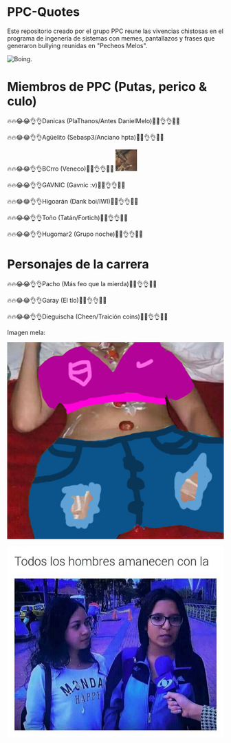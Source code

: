 # PPC-Quotes

Este repositorio creado por el grupo PPC reune las vivencias chistosas en el programa de ingenería de sistemas con memes, pantallazos y frases que generaron bullying reunidas en "Pecheos Melos".

<img src="https://github.com/dfcastanedat/JustPPC/blob/master/Gif%20Saltarin.gif" alt="Boing.">

# Miembros de PPC (Putas, perico & culo)

🔥🔥😂😂👌👌Danicas (PlaThanos/Antes DanielMelo)😤😤👌👌🔥🔥

🔥🔥😂😂👌👌Agüelito (Sebasp3/Anciano hpta)😤😤👌👌🔥🔥

🔥🔥😂😂👌👌BCrro (Veneco)😤😤👌👌🔥🔥
<img src="https://github.com/dfcastanedat/JustPPC/blob/master/pp.jpeg" alt="Naughty" width="50" height="50">


🔥🔥😂😂👌👌GAVNIC (Gavnic :v)😤😤👌👌🔥🔥

🔥🔥😂😂👌👌Higoarán (Dank boi/IWI)😤😤👌👌🔥🔥

🔥🔥😂😂👌👌Toño (Tatán/Fortich)😤😤👌👌🔥🔥

🔥🔥😂😂👌👌Hugomar2 (Grupo noche)😤😤👌👌🔥🔥

# Personajes de la carrera 

🔥🔥😂😂👌👌Pacho (Más feo que la mierda)😤😤👌👌🔥🔥

🔥🔥😂😂👌👌Garay (El tío)😤😤👌👌🔥🔥

🔥🔥😂😂👌👌Dieguischa (Cheen/Traición coins)😤😤👌👌🔥🔥

Imagen mela:

![Texto melo plox](https://github.com/dfcastanedat/JustPPC/blob/master/FrEsA_En_La_CaBEZAAAAAAAAa.jpg)

![Texto melo plox](https://github.com/dfcastanedat/JustPPC/blob/master/monda.png)



